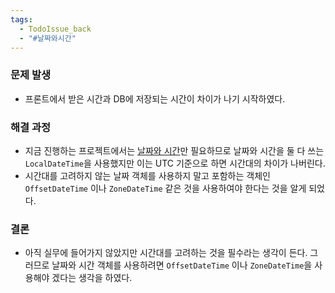 ```yaml
---
tags:
  - TodoIssue_back
  - "#날짜와시간"
---
```


### 문제 발생

- 프론트에서 받은 시간과 DB에 저장되는 시간이 차이가 나기 시작하였다.

### 해결 과정

- 지금 진행하는 프로젝트에서는 [날짜와 시간](<09. 날짜와 시간.md>)만 필요하므로 날짜와 시간을 둘 다 쓰는 `LocalDateTime`을 사용했지만 이는 UTC 기준으로 하면 시간대의 차이가 나버린다.
- 시간대를 고려하지 않는 날짜 객체를 사용하지 말고 포함하는 객체인 `OffsetDateTime` 이나 `ZoneDateTime` 같은 것을 사용하여야 한다는 것을 알게 되었다.

### 결론

- 아직 실무에 들어가지 않았지만 시간대를 고려하는 것을 필수라는 생각이 든다. 그러므로 날짜와 시간 객체를 사용하려면 `OffsetDateTime` 이나 `ZoneDateTime`을 사용해야 겠다는 생각을 하였다.